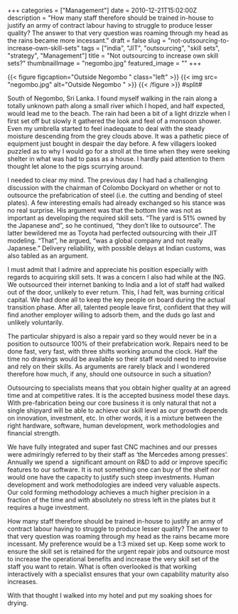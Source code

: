 +++
categories = ["Management"]
date = 2010-12-21T15:02:00Z
description = "How many staff therefore should be trained in-house to justify an army of contract labour having to struggle to produce lesser quality? The answer to that very question was roaming through my head as the rains became more incessant."
draft = false
slug = "not-outsourcing-to-increase-own-skill-sets"
tags = ["india", "JIT", "outsourcing", "skill sets", "strategy", "Management"]
title = "Not outsourcing to increase own skill sets?"
thumbnailImage = "negombo.jpg"
featured_image = ""
+++

{{< figure figcaption="Outside Negombo " class="left" >}}
	{{< img src= "negombo.jpg"  alt="Outside Negombo " >}}
{{< /figure >}}
#split#

South of Negombo, Sri Lanka. I found myself walking in the rain along a totally unknown path along a small river which I hoped, and half expected, would lead me to the beach. The rain had been a bit of a light drizzle when I first set off but slowly it gathered the look and feel of a monsoon shower. Even my umbrella started to feel inadequate to deal with the steady moisture descending from the grey clouds above. It was a pathetic piece of equipment just bought in despair the day before. A few villagers looked puzzled as to why I would go for a stroll at the time when they were seeking shelter in what was had to pass as a house. I hardly paid attention to them thought let alone to the pigs scurrying around.

I needed to clear my mind. The previous day I had had a challenging discussion with the chairman of Colombo Dockyard on whether or not to outsource the prefabrication of steel (i.e. the cutting and bending of steel plates). A few interesting emails had already exchanged so his stance was no real surprise. His argument was that the bottom line was not as important as developing the required skill sets. “The yard is 51% owned by the Japanese and”, so he continued, “they don’t like to outsource”. The latter bewildered me as Toyota had perfected outsourcing with their JIT modeling. “That”, he argued, “was a global company and not really Japanese.” Delivery reliability, with possible delays at Indian customs, was also tabled as an argument.

I must admit that I admire and appreciate his position especially with regards to acquiring skill sets. It was a concern I also had while at the ING. We outsourced their internet banking to India and a lot of staff had walked out of the door, unlikely to ever return. This, I had felt, was burning critical capital. We had done all to keep the key people on board during the actual transition phase. After all, talented people leave first, confident that they will find another employer willing to adsorb them, and the duds go last and unlikely voluntarily.

The particular shipyard is also a repair yard so they would never be in a position to outsource 100% of their prefabrication work. Repairs need to be done fast, very fast, with three shifts working around the clock. Half the time no drawings would be available so their staff would need to improvise and rely on their skills. As arguments are rarely black and I wondered therefore how much, if any, should one outsource in such a situation?

Outsourcing to specialists means that you obtain higher quality at an agreed time and at competitive rates. It is the accepted business model these days. With pre-fabrication being our core business it is only natural that not a single shipyard will be able to achieve our skill level as our growth depends on innovation, investment, etc. In other words, it is a mixture between the right hardware, software, human development, work methodologies and financial strength.

We have fully integrated and super fast CNC machines and our presses were admiringly referred to by their staff as ‘the Mercedes among presses’. Annually we spend a  significant amount on R&D to add or improve specific features to our software. It is not something one can buy of the shelf nor would one have the capacity to justify such steep investments. Human development and work methodologies are indeed very valuable aspects. Our cold forming methodology achieves a much higher precision in a fraction of the time and with absolutely no stress left in the plates but it requires a huge investment.

How many staff therefore should be trained in-house to justify an army of contract labour having to struggle to produce lesser quality? The answer to that very question was roaming through my head as the rains became more incessant. My preference would be a 1:3 mixed set up. Keep some work to ensure the skill set is retained for the urgent repair jobs and outsource most to increase the operational benefits and increase the very skill set of the staff you want to retain. What is often overlooked is that working interactively with a specialist ensures that your own capability maturity also increases.

With that thought I walked into my hotel and put my soaking shoes for drying.

